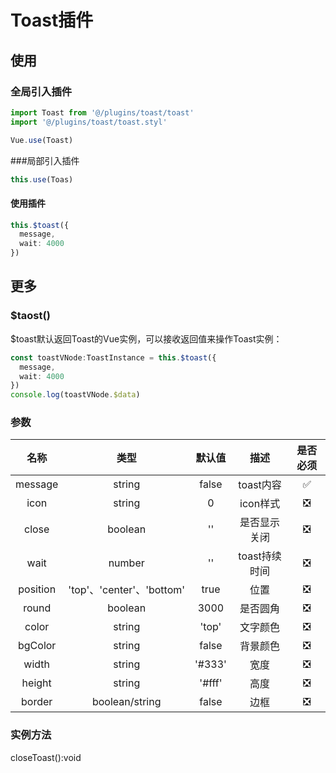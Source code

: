# Toast插件
## 使用
### 全局引入插件
```typescript
import Toast from '@/plugins/toast/toast'
import '@/plugins/toast/toast.styl'

Vue.use(Toast)
```
###局部引入插件
```typescript
this.use(Toas)
```
#### 使用插件
```typescript
this.$toast({
  message,
  wait: 4000
})
```
## 更多
### $taost()
$toast默认返回Toast的Vue实例，可以接收返回值来操作Toast实例：
```typescript
const toastVNode:ToastInstance = this.$toast({
  message,
  wait: 4000
})
console.log(toastVNode.$data)
```
### 参数
| 名称 | 类型 | 默认值 | 描述 | 是否必须 |
| :-----:| :----: | :----: | :----: | :----: |
| message | string | false | toast内容 | ✅ |
| icon | string | 0 | icon样式 | ❎ |
| close | boolean | '' | 是否显示关闭 | ❎ |
| wait | number | '' | toast持续时间 | ❎ |
| position | 'top'、'center'、'bottom' | true | 位置 | ❎ |
| round | boolean | 3000 | 是否圆角 | ❎ |
| color | string | 'top' | 文字颜色 | ❎ |
| bgColor | string | false | 背景颜色 | ❎ |
| width | string | '#333' | 宽度 | ❎ |
| height | string | '#fff' | 高度 | ❎ |
| border | boolean/string | false | 边框 | ❎ |
### 实例方法
closeToast():void
